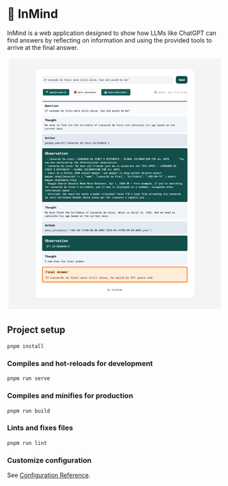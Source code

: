 # 🤔 InMind

InMind is a web application designed to show how LLMs like ChatGPT can find answers by reflecting on information and using the provided tools to arrive at the final answer.

![Screenshot](./screenshot.png)

## Project setup
```
pnpm install
```

### Compiles and hot-reloads for development
```
pnpm run serve
```

### Compiles and minifies for production
```
pnpm run build
```

### Lints and fixes files
```
pnpm run lint
```

### Customize configuration
See [Configuration Reference](https://cli.vuejs.org/config/).
